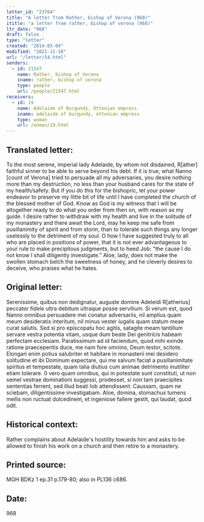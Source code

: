 ```yaml
---
letter_id: "23764"
title: "A letter from Rather, bishop of Verona (968)"
ititle: "a letter from rather, bishop of verona (968)"
ltr_date: "968"
draft: false
type: "letter"
created: "2014-03-04"
modified: "2021-11-16"
url: "/letter/54.html"
senders:
  - id: 21547
    name: Rather, bishop of Verona
    iname: rather, bishop of verona
    type: people
    url: /people/21547.html
receivers:
  - id: 19
    name: Adelaide of Burgundy, Ottonian empress
    iname: adelaide of burgundy, ottonian empress
    type: woman
    url: /woman/19.html
---
```

<h2> Translated letter:</h2>To the most serene, imperial lady Adelaide, by whom not disdained, R[ather] faithful sinner to be able to serve beyond his debt.
If it is true, what Nanno [count of Verona] tried to persuade all my adversaries, you desire nothing more than my destruction, no less than your husband cares for the state of my health/safety.  But if you do this for the bishopric, let your power endeavor to preserve my little bit of life until I have completed the church of the blessed mother of God.  Know as God is my witness that I will be altogether ready to do what you order from then on, with reason as my guide.  I desire rather to withdraw with my health and live in the solitude of my monastery and there await the Lord, may he keep me safe from pusillanimity of spirit and from storm, than to tolerate such things any longer uselessly to the detriment of my soul.
O how I have suggested truly to all who are placed in positions of power, that it is not ever advantageous to your rule to make precipitous judgments, but to heed Job:  "the cause I do not know I shall diligently investigate."
Aloe, lady, does not make the swollen stomach belch the sweetness of honey, and he cleverly desires to deceive, who praises what he hates.
<h2 class="mt-4"> Original letter:</h2>Serenissime, quibus non dedignatur, auguste domine Adeleidi R[atherius] peccator fidele ultra debitum ultraque posse servitium.
Si verum est, quod Nanno omnibus persuadere mei conatur adversariis, nil amplius quam meum desideratis interitum, nil minus vester iugalis quam statum meae curat salutis. Sed si pro episcopatu hoc agitis, satagite meam tantillum servare vestra potentia vitam, usque dum beate Dei genitricis habeam perfectam ecclesiam. Paratissimum ad id faciendum, quod mihi exinde ratione praeceperitis duce, me nam fore omnino, Deum testor, scitote. Elongari enim potius salubriter et habitare in monasterii mei desidero solitudine et ibi Dominum expectare, qui me salvum faciat a pusillanimitate spiritus et tempestate, quam talia diutius cum animae detrimento inutiliter etiam tolerare. 0 vero quam omnibus, qui in potestate sunt constituti, ut non semel vestrae dominationi suggessi, prodesset, si non tam praecipites sententias ferrent, sed illud beati Iob attendissent: Caussam, quam ne sciebam, diligentissime investigabam.
Aloe, domina, stomachus tumens mellis non ructuat dulcedinem, et ingeniose fallere gestit, qui laudat, quod odit.
<h2 class="mt-4"> Historical context:</h2>Rather complains about Adelaide's hostility towards him and asks to be allowed to finish his work on a church and then retire to a monastery.
<h2 class="mt-4"> Printed source:</h2>MGH BDKz 1 ep.31 p.179-80; also in PL136 c686.
<h2 class="mt-4"> Date:</h2>968